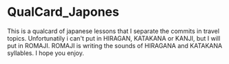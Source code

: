 # QualCard_Japones
This is a qualcard of japanese lessons that I separate the commits in travel topics. 
Unfortunatily i can't put in HIRAGAN, KATAKANA or KANJI, but I will put in ROMAJI.
ROMAJI is writing the sounds of HIRAGANA and KATAKANA syllables. 
I hope you enjoy.
